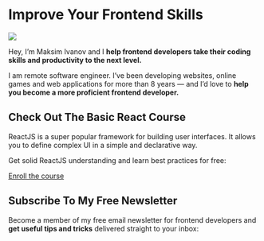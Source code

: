 ---
---

# Improve Your Frontend Skills

![](http://starflow.com/images/Maksim_Ivanov.jpg)</div>

Hey, I’m Maksim Ivanov and I **help frontend developers take their coding skills and productivity to the next level.**

I am remote software engineer. I’ve been developing websites, online games and web applications for more than 8 years — and I’d love to **help you become a more proficient frontend developer.**

## Check Out The Basic React Course

ReactJS is a super popular framework for building user interfaces. It allows you to define complex UI in a simple and declarative way.

Get solid ReactJS understanding and learn best practices for free:

[Enroll the course](https://basicreact.com)</section>

## Subscribe To My Free Newsletter

Become a member of my free email newsletter for frontend developers and **get useful tips and tricks** delivered straight to your inbox:

<sign-up-form></sign-up-form>
